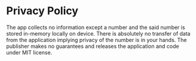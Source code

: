 # Privacy Policy

The app collects no information except a number and the said number is stored in-memory locally on device.
There is absolutely no transfer of data from the application implying privacy of the number is in your hands.
The publisher makes no guarantees and releases the application and code under MIT license.